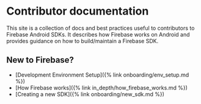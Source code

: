 # Contributor documentation

This site is a collection of docs and best practices useful to contributors to Firebase Android SDKs.
It describes how Firebase works on Android and provides guidance on how to build/maintain a Firebase SDK.

## New to Firebase?

- [Development Environment Setup]({% link onboarding/env_setup.md %})
- [How Firebase works]({% link in_depth/how_firebase_works.md %})
- [Creating a new SDK]({% link onboarding/new_sdk.md %})